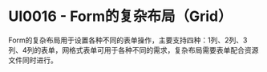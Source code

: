 # UI0016 - Form的复杂布局（Grid）

Form的复杂布局用于设置各种不同的表单操作，主要支持四种：1列、2列、3列、4列的表单，网格式表单可用于各种不同的需求，复杂布局需要表单配合资源文件同时进行。

